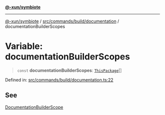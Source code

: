 [**@-xun/symbiote**](../../../../../README.md)

***

[@-xun/symbiote](../../../../../README.md) / [src/commands/build/documentation](../README.md) / documentationBuilderScopes

# Variable: documentationBuilderScopes

> `const` **documentationBuilderScopes**: [`ThisPackage`](../../../../configure/enumerations/ThisPackageGlobalScope.md#thispackage)[]

Defined in: [src/commands/build/documentation.ts:22](https://github.com/Xunnamius/symbiote/blob/e3c8f9ab2680e6eaa30465c77954050484c7c41e/src/commands/build/documentation.ts#L22)

## See

[DocumentationBuilderScope](../../../../configure/enumerations/ThisPackageGlobalScope.md)
